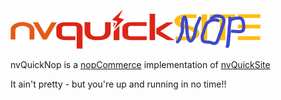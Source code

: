 ![nvQuickNop](/nvQuickSite/Resources/nvQuickSite_LOGO_final_yellow.png)

nvQuickNop is a [nopCommerce](https://nopcommerce.com) implementation of [nvQuickSite](https://github.com/nvisionative/nvQuickSite/)

It ain't pretty - but you're up and running in no time!!